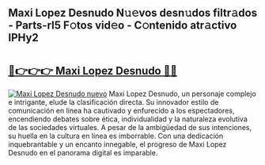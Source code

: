## Maxi Lopez Desnudo N𝚞𝚎vos desn𝚞dos filtr𝚊dos - Parts-rI5 F𝚘tos vid𝚎o - C𝚘ntenido atr𝚊ctivo lPHy2

# <h2><a href="http://mbcnbg.tromn.icu/?c=Maxi+Lopez+Desnudo">🔗👉👉👉 Maxi Lopez Desnudo 🔗🔗</a></h2>

[![Maxi Lopez Desnudo nuevo](https://i.imgur.com/pEAQMta.gif)](http://mbcnbg.tromn.icu/?c=Maxi+Lopez+Desnudo)
Maxi Lopez Desnudo, un personaje complejo e intrigante, elude la clasificación directa. Su innovador estilo de comunicación en línea ha cautivado y enfurecido a los espectadores, encendiendo debates sobre ética, individualidad y la naturaleza evolutiva de las sociedades virtuales. A pesar de la ambigüedad de sus intenciones, su huella en la cultura en línea es imborrable. Con una dedicación inquebrantable y un encanto innegable, el progreso de Maxi Lopez Desnudo en el panorama digital es imparable.
